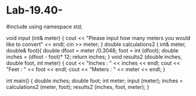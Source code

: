 # Lab-19.40-
#include <iostream>
using namespace std;

void input (int& meter) {
cout << "Please input how many meters you would like to convert" << endl;
cin >> meter;
}
double calculations2 ( int& meter, double& foot){
  double dfoot = meter /0.3048; 
  foot = int (dfoot);
  double inches = (dfoot - foot)* 12;
  return inches;
}
void results2 (double inches, double foot, int meter) { 
 cout << "Inches : " << inches << endl;
 cout << "Feet : " << foot << endl;
 cout << "Meters : " << meter << endl;
}


int main() {
  double inches;
  double foot;
  int meter;
  input (meter);
  inches = calculations2 (meter, foot);
  results2 (inches, foot, meter);
}
